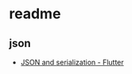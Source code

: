 # readme

## json

- [JSON and serialization - Flutter](https://flutter.dev/docs/development/data-and-backend/json)
